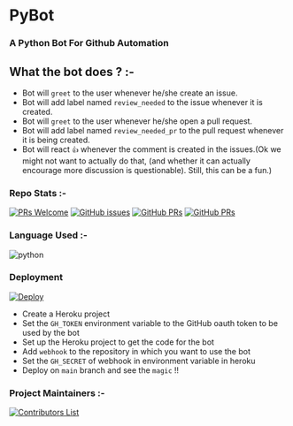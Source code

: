 # PyBot

### A Python Bot For Github Automation



## What the bot does ? :-

- Bot will `greet` to the user whenever he/she create an issue.
- Bot will add label named `review_needed` to the issue whenever it is created.
- Bot will `greet` to the user whenever he/she open a pull request.
- Bot will add label named `review_needed_pr` to the pull request whenever it is being created.
- Bot will react `👍` whenever the comment is created in the issues.(Ok we might not want to actually do that, (and whether it can actually encourage more discussion is questionable). Still, this can be a fun.)


### Repo Stats :-

[![PRs Welcome](https://img.shields.io/badge/PRs-welcome-green.svg?style=for-the-badge&color=blue)](.github/CONTRIBUTING.md)
[![GitHub issues](https://img.shields.io/github/issues/vasu-1/PyBot?color=green&logo=github&style=for-the-badge)](https://github.com/vasu-1/PyBot/issues)
[![GitHub PRs](https://img.shields.io/github/issues-pr/vasu-1/PyBot?style=for-the-badge&logo=github)](https://github.com/vasu-1/PyBot/pulls) [![GitHub PRs](https://img.shields.io/github/issues-pr-closed/vasu-1/PyBot?style=for-the-badge&color=critical&logo=github)](https://github.com/vasu-1/PyBot/pulls?q=is%3Apr+is%3Aclosed)


### Language Used :-

![python](https://img.shields.io/badge/python-v3.7-blue?style=for-the-badge&logo=python&logoColor=white)


### Deployment

[![Deploy](https://www.herokucdn.com/deploy/button.svg)](https://heroku.com/deploy?template=https://github.com/vasu-1/PyBot)

- Create a Heroku project
- Set the `GH_TOKEN` environment variable to the GitHub oauth token to be used by the bot
- Set up the Heroku project to get the code for the bot
- Add `webhook` to the repository in which you want to use the bot
- Set the `GH_SECRET` of webhook in environment variable in heroku
- Deploy on `main` branch and see the `magic` !!
 

### Project Maintainers :-

[![Contributors List](https://contrib.rocks/image?repo=vasu-1/PyBot)](https://github.com/vasu-1/PyBot/graphs/contributors)